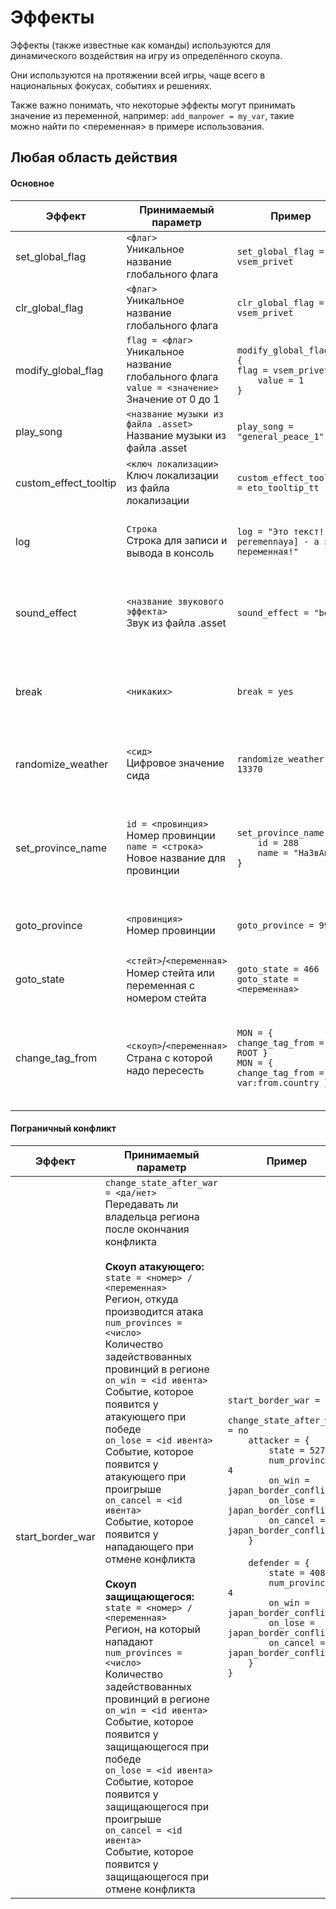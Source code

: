 # Эффекты
Эффекты (также известные как команды) используются для динамического воздействия на игру из определённого скоупа.  
  
Они используются на протяжении всей игры, чаще всего в национальных фокусах, событиях и решениях.  
  
Также важно понимать, что некоторые эффекты могут принимать значение из переменной, например: `add_manpower = my_var`, такие можно найти по <переменная> в примере использования.  
  
## Любая область действия
#### Основное
Эффект | Принимаемый параметр | Пример | Описание | Заметка
 --- | --- | --- | --- | --- |
set_global_flag | `<флаг>` <br>Уникальное название глобального флага | `set_global_flag = vsem_privet` | Устанавливает глобальный флаг | 
clr_global_flag | `<флаг>` <br>Уникальное название глобального флага | `clr_global_flag = vsem_privet` | Убирает(снимает) глобальный флаг |
modify_global_flag | `flag = <флаг>` <br>Уникальное название глобального флага<br>`value = <значение>`<br> Значение от 0 до 1 | `modify_global_flag = {`<br>`flag = vsem_privet`<br>`    value = 1`<br>`}` | Изменяет значение глобального флага | Лучше использовать переменные
play_song | `<название музыки из файла .asset>` <br> Название музыки из файла .asset | `play_song = "general_peace_1"` | Включает заданную музыку
custom_effect_tooltip | `<ключ локализации>` <br> Ключ локализации из файла локализации | `custom_effect_tooltip = eto_tooltip_tt` | Отображает текст из ключа локализации в качестве эффекта |
log | `Строка` <br>Строка для записи и вывода в консоль | `log = "Это текст! [?peremennaya] - а это переменная!"` | Выводит в консоль и в файл game.log заданный текст | Принимает все команды локализации по типу `[Root.GetName]`
sound_effect | `<название звукового эффекта>` <br> Звук из файла .asset | `sound_effect = "boom"` | Проигрывает заданный звуковой эффект, не останавливаясь музыку
break | `<никаких>` | `break = yes` | Останавливает выполнение эффектов в скоупе, где находится эта команда |
randomize_weather | `<сид>` <br> Цифровое значение сида | `randomize_weather = 13370` | Генерирует случайную погоду на основе цифрового значения(сида) |
set_province_name | `id = <провинция>` <br> Номер провинции<br>`name = <строка>`<br>Новое название для провинции |`set_province_name = {`<br>`    id = 288`<br>`    name = "НаЗвАнИе"`<br>`}` | Устанавливает название для провинции с победной точкой.| Для локализации названия можно использовать ключ локализации в `<строка>`
goto_province | `<провинция>` <br>Номер провинции | `goto_province = 999` | Перемещает камеру к заданной провинции
goto_state | `<стейт>`/`<переменная>` <br> Номер стейта или переменная с номером стейта | `goto_state = 466`<br>`goto_state = <переменная>` | Перемещает камеру к указанному региону
change_tag_from | `<скоуп>`/`<переменная>` <br> Страна с которой надо пересесть | `MON = { change_tag_from = ROOT }` <br> `MON = { change_tag_from = var:from.country }` | Меняет страну игрока из с указанной на страну, указанную в скоупе | Страна, на которую игрок будет перекину должна быть указана как скоуп (`MON` в примере)
#### Пограничный конфликт
Эффект | Принимаемый параметр | Пример | Описание | Заметка
 --- | --- | --- | --- | --- |
start_border_war | `change_state_after_war = <да/нет> `<br> Передавать ли владельца региона после окончания конфликта <br><br> **Скоуп атакующего:**<br> `state = <номер> / <переменная>` <br> Регион, откуда производится атака<br>`num_provinces = <число>`<br>Количество задействованных провинций в регионе<br>`on_win = <id ивента>`<br>Событие, которое появится у атакующего при победе<br>`on_lose = <id ивента>`<br>Событие, которое появится у атакующего при проигрыше<br>`on_cancel = <id ивента>`<br>Событие, которое появится у нападающего при отмене конфликта<br><br>**Скоуп защищающегося:** <br>`state = <номер> / <переменная>` <br> Регион, на который нападают<br>`num_provinces = <число>`<br>Количество задействованных провинций в регионе<br>`on_win = <id ивента>`<br>Событие, которое появится у защищающегося при победе<br>`on_lose = <id ивента>`<br>Событие, которое появится у защищающегося при проигрыше<br>`on_cancel = <id ивента>`<br>Событие, которое появится у защищающегося при отмене конфликта<br> |`start_border_war = {`<br>`    change_state_after_war = no`<br>`    attacker = {`<br>`        state = 527`<br>`        num_provinces = 4`<br>`        on_win = japan_border_conflict.2`<br>`        on_lose = japan_border_conflict.3`<br>`        on_cancel = japan_border_conflict.4`<br>`    }`<br><br>				`    defender = {`<br>`        state = 408`<br>`        num_provinces = 4`<br>`        on_win = japan_border_conflict.3`<br>`        on_lose = japan_border_conflict.2`<br>`        on_cancel = japan_border_conflict.4`<br>`    }`<br>`}`<br>|Начинает пограничный конфликт с заданным параметрами|
